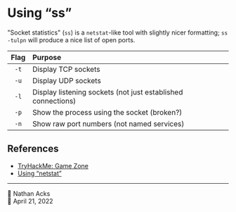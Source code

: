 # Using “ss”

"Socket statistics" (`ss`) is a `netstat`-like tool with slightly nicer formatting; `ss -tulpn` will produce a nice list of open ports.

| Flag | Purpose                                                      |
|:----:|:------------------------------------------------------------ |
| `-t` | Display TCP sockets                                          |
| `-u` | Display UDP sockets                                          |
| `-l` | Display listening sockets (not just established connections) |
| `-p` | Show the process using the socket (broken?)                  |
| `-n` | Show raw port numbers (not named services)                   |

## References

* [TryHackMe: Game Zone](tryhackme-game-zone.md)
* [Using “netstat”](netstat.md)

- - - -

<span aria-hidden="true">👤</span> Nathan Acks  
<span aria-hidden="true">📅</span> April 21, 2022
